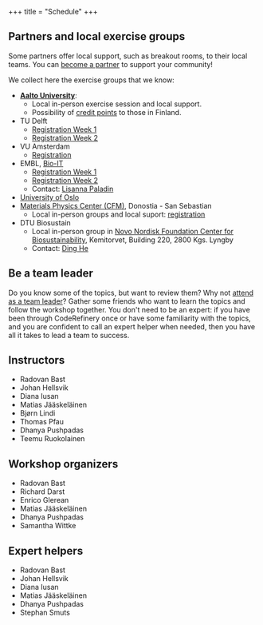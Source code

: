 +++
title = "Schedule"
+++

## Partners and local exercise groups

Some partners offer local support, such as breakout rooms, to their local
teams. You can [become a partner](https://coderefinery.org/organization/partners/) to
support your community!

We collect here the exercise groups that we know:
- [**Aalto University**](https://scicomp.aalto.fi/):
  - Local in-person exercise session and local support.
  - Possibility of [credit points](@/certificates.md) to those in Finland.
- TU Delft
  - [Registration Week 1](https://www.tudelft.nl/en/events/2023/library/coderefinery-workshops-i)
  - [Registration Week 2](https://www.tudelft.nl/en/events/2023/library/coderefinery-workshops-ii)
- VU Amsterdam
  - [Registration](https://vu.nl/en/events/2023/workshops-coderefinery)
- EMBL, [Bio-IT](https://bio-it.embl.de/)
  - [Registration Week 1](https://bio-it.embl.de/events/version-control-with-git-git-embl-de-git-week-basic-module-2/)
  - [Registration Week 2](https://bio-it.embl.de/events/best-practices-in-research-software-development-python-use-case/)
  - Contact: [Lisanna Paladin](mailto:lisanna.paladin@embl.de)
- [University of Oslo](https://www.ub.uio.no/english/courses-events/courses/other/coderefinery/)
- [Materials Physics Center (CFM)](https://cfm.ehu.es), Donostia - San Sebastian
  - Local in-person groups and local suport: [registration](https://forms.gle/GvN6H1AhXgxKNecc7)
- DTU Biosustain
  - Local in-person group in [Novo Nordisk Foundation Center for Biosustainability](https://www.biosustain.dtu.dk/), Kemitorvet, Building 220, 2800 Kgs. Lyngby
  - Contact: [Ding He](https://orbit.dtu.dk/en/persons/ding-he)


## Be a team leader

Do you know some of the topics, but want to review them?
Why not [attend as a team leader](@/join.md)?
Gather some friends who want to learn the topics and follow the workshop together.
You don't need to be an expert: if you have been through CodeRefinery once or have some familiarity
with the topics, and you are confident to call an expert helper when needed,
then you have all it takes to lead a team to success.


## Instructors

- Radovan Bast
- Johan Hellsvik
- Diana Iusan
- Matias Jääskeläinen
- Bjørn Lindi
- Thomas Pfau
- Dhanya Pushpadas
- Teemu Ruokolainen


## Workshop organizers

- Radovan Bast
- Richard Darst
- Enrico Glerean
- Matias Jääskeläinen
- Dhanya Pushpadas
- Samantha Wittke


## Expert helpers

- Radovan Bast
- Johan Hellsvik
- Diana Iusan
- Matias Jääskeläinen
- Dhanya Pushpadas
- Stephan Smuts
